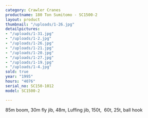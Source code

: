 ```yaml
---
category: Crawler Cranes
productname: 180 Ton Sumitomo - SC1500-2
layout: product
thumbnail: "/uploads/1-26.jpg"
detailpictures:
- "/uploads/1-31.jpg"
- "/uploads/1-2.jpg"
- "/uploads/1-26.jpg"
- "/uploads/1-21.jpg"
- "/uploads/1-20.jpg"
- "/uploads/1-27.jpg"
- "/uploads/1-19.jpg"
- "/uploads/1-4.jpg"
sold: true
year: "1995"
hours: "4076"
serial_no: SC150-1012
model: SC1500-2

---
```

85m boom, 30m fly jib, 48m, Luffing jib, 150t,  60t, 25t, ball hook
